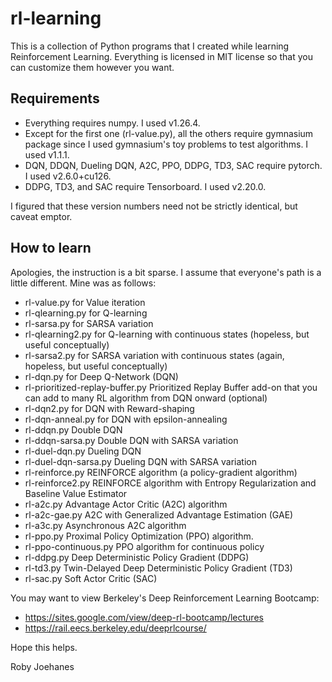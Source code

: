 # rl-learning
This is a collection of Python programs that I created while learning Reinforcement Learning. Everything is licensed in MIT license so that you can customize them however you want.

## Requirements
* Everything requires numpy. I used v1.26.4.
* Except for the first one (rl-value.py), all the others require gymnasium package since I used gymnasium's toy problems to test algorithms. I used v1.1.1.
* DQN, DDQN, Dueling DQN, A2C, PPO, DDPG, TD3, SAC require pytorch. I used v2.6.0+cu126.
* DDPG, TD3, and SAC require Tensorboard. I used v2.20.0.

I figured that these version numbers need not be strictly identical, but caveat emptor.

## How to learn
Apologies, the instruction is a bit sparse. I assume that everyone's path is a little different. Mine was as follows:
* rl-value.py for Value iteration
* rl-qlearning.py for Q-learning
* rl-sarsa.py for SARSA variation
* rl-qlearning2.py for Q-learning with continuous states (hopeless, but useful conceptually)
* rl-sarsa2.py for SARSA variation with continuous states (again, hopeless, but useful conceptually)
* rl-dqn.py for Deep Q-Network (DQN)
* rl-prioritized-replay-buffer.py Prioritized Replay Buffer add-on that you can add to many RL algorithm from DQN onward (optional)
* rl-dqn2.py for DQN with Reward-shaping
* rl-dqn-anneal.py for DQN with epsilon-annealing
* rl-ddqn.py Double DQN
* rl-ddqn-sarsa.py Double DQN with SARSA variation
* rl-duel-dqn.py Dueling DQN
* rl-duel-dqn-sarsa.py Dueling DQN with SARSA variation
* rl-reinforce.py REINFORCE algorithm (a policy-gradient algorithm)
* rl-reinforce2.py REINFORCE algorithm with Entropy Regularization and Baseline Value Estimator
* rl-a2c.py Advantage Actor Critic (A2C) algorithm
* rl-a2c-gae.py A2C with Generalized Advantage Estimation (GAE)
* rl-a3c.py Asynchronous A2C algorithm
* rl-ppo.py Proximal Policy Optimization (PPO) algorithm.
* rl-ppo-continuous.py PPO algorithm for continuous policy
* rl-ddpg.py Deep Deterministic Policy Gradient (DDPG)
* rl-td3.py Twin-Delayed Deep Deterministic Policy Gradient (TD3)
* rl-sac.py Soft Actor Critic (SAC)

You may want to view Berkeley's Deep Reinforcement Learning Bootcamp:
* https://sites.google.com/view/deep-rl-bootcamp/lectures
* https://rail.eecs.berkeley.edu/deeprlcourse/

Hope this helps.

Roby Joehanes
